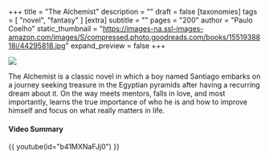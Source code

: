 +++
title = "The Alchemist"
description = ""
draft = false
[taxonomies]
tags = [ "novel", "fantasy" ]
[extra]
subtitle = ""
pages = "200"
author = "Paulo Coelho"
static_thumbnail = "https://images-na.ssl-images-amazon.com/images/S/compressed.photo.goodreads.com/books/1551938818i/44295818.jpg"
expand_preview = false
+++

<img border="0" src="https://images-na.ssl-images-amazon.com/images/S/compressed.photo.goodreads.com/books/1551938818i/44295818.jpg" >

<!-- more -->

The Alchemist is a classic novel in which a boy named Santiago embarks on a journey seeking treasure in the Egyptian pyramids after having a recurring dream about it. On the way meets mentors, falls in love, and most importantly, learns the true importance of who he is and how to improve himself and focus on what really matters in life.

#### Video Summary

{{ youtube(id="b41MXNaFJj0") }}
